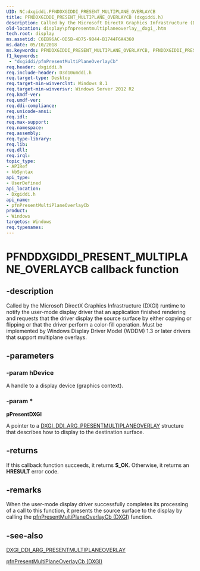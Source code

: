 ```yaml
---
UID: NC:dxgiddi.PFNDDXGIDDI_PRESENT_MULTIPLANE_OVERLAYCB
title: PFNDDXGIDDI_PRESENT_MULTIPLANE_OVERLAYCB (dxgiddi.h)
description: Called by the Microsoft DirectX Graphics Infrastructure (DXGI) runtime to notify the user-mode display driver that an application finished rendering and requests that the driver display the source surface by either copying or flipping or that the driver perform a color-fill operation. 
old-location: display\pfnpresentmultiplaneoverlay__dxgi_.htm
tech.root: display
ms.assetid: C6EB96AC-0D5B-4D75-9B44-B1744F6A4360
ms.date: 05/10/2018
ms.keywords: PFNDDXGIDDI_PRESENT_MULTIPLANE_OVERLAYCB, PFNDDXGIDDI_PRESENT_MULTIPLANE_OVERLAYCB callback, display.pfnpresentmultiplaneoverlay__dxgi_, dxgiddi/pfnPresentMultiPlaneOverlayCb, pfnPresentMultiPlaneOverlayCb, pfnPresentMultiPlaneOverlayCb callback function [Display Devices]
f1_keywords:
 - "dxgiddi/pfnPresentMultiPlaneOverlayCb"
req.header: dxgiddi.h
req.include-header: D3d10umddi.h
req.target-type: Desktop
req.target-min-winverclnt: Windows 8.1
req.target-min-winversvr: Windows Server 2012 R2
req.kmdf-ver: 
req.umdf-ver: 
req.ddi-compliance: 
req.unicode-ansi: 
req.idl: 
req.max-support: 
req.namespace: 
req.assembly: 
req.type-library: 
req.lib: 
req.dll: 
req.irql: 
topic_type:
- APIRef
- kbSyntax
api_type:
- UserDefined
api_location:
- Dxgiddi.h
api_name:
- pfnPresentMultiPlaneOverlayCb
product:
- Windows
targetos: Windows
req.typenames: 
---
```


# PFNDDXGIDDI_PRESENT_MULTIPLANE_OVERLAYCB callback function


## -description


Called by the Microsoft DirectX Graphics Infrastructure (DXGI) runtime to notify  the user-mode display driver that an application finished rendering and requests that the driver display the source surface by either copying or flipping or that the driver perform a color-fill operation. Must be implemented by Windows Display Driver Model (WDDM) 1.3 or later drivers that support multiplane overlays.


## -parameters




### -param hDevice

A handle to a display device (graphics context).

### -param *


**pPresentDXGI**

A pointer to a <a href="https://docs.microsoft.com/windows-hardware/drivers/ddi/dxgiddi/ns-dxgiddi-_dxgi_ddi_arg_presentmultiplaneoverlay">DXGI_DDI_ARG_PRESENTMULTIPLANEOVERLAY</a> structure that describes how to display to the destination surface. 


## -returns



If this callback function succeeds, it returns <b xmlns:loc="http://microsoft.com/wdcml/l10n">S_OK</b>. Otherwise, it returns an <b xmlns:loc="http://microsoft.com/wdcml/l10n">HRESULT</b> error code.




## -remarks



When the user-mode display driver successfully completes its processing of a call to this function, it presents the source surface to the display by calling the <a href="https://docs.microsoft.com/windows-hardware/drivers/ddi/dxgiddi/nc-dxgiddi-pfnddxgiddi_present_multiplane_overlaycb">pfnPresentMultiPlaneOverlayCb (DXGI)</a> function.




## -see-also




<a href="https://docs.microsoft.com/windows-hardware/drivers/ddi/dxgiddi/ns-dxgiddi-_dxgi_ddi_arg_presentmultiplaneoverlay">DXGI_DDI_ARG_PRESENTMULTIPLANEOVERLAY</a>



<a href="https://docs.microsoft.com/windows-hardware/drivers/ddi/dxgiddi/nc-dxgiddi-pfnddxgiddi_present_multiplane_overlaycb">pfnPresentMultiPlaneOverlayCb (DXGI)</a>
 

 


